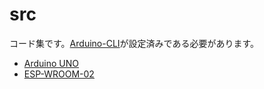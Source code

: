 # src

コード集です。[Arduino-CLI](../Arduino-CLI)が設定済みである必要があります。

* [Arduino UNO](./UNO)
* [ESP-WROOM-02](./ESP-WROOM-02)
